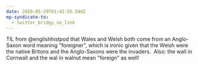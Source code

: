 ```yaml
---
date: 2020-05-29T01:42:55.546Z
mp-syndicate-to:
  - twitter_bridgy_no_link
---
```


TIL from @englishhistpod that Wales and Welsh both come from an Anglo-Saxon word meaning "foreigner", which is ironic given that the Welsh were the native Britons and the Anglo-Saxons were the invaders. &nbsp;Also: the wall in Cornwall and the wal in walnut mean "foreign" as well!

